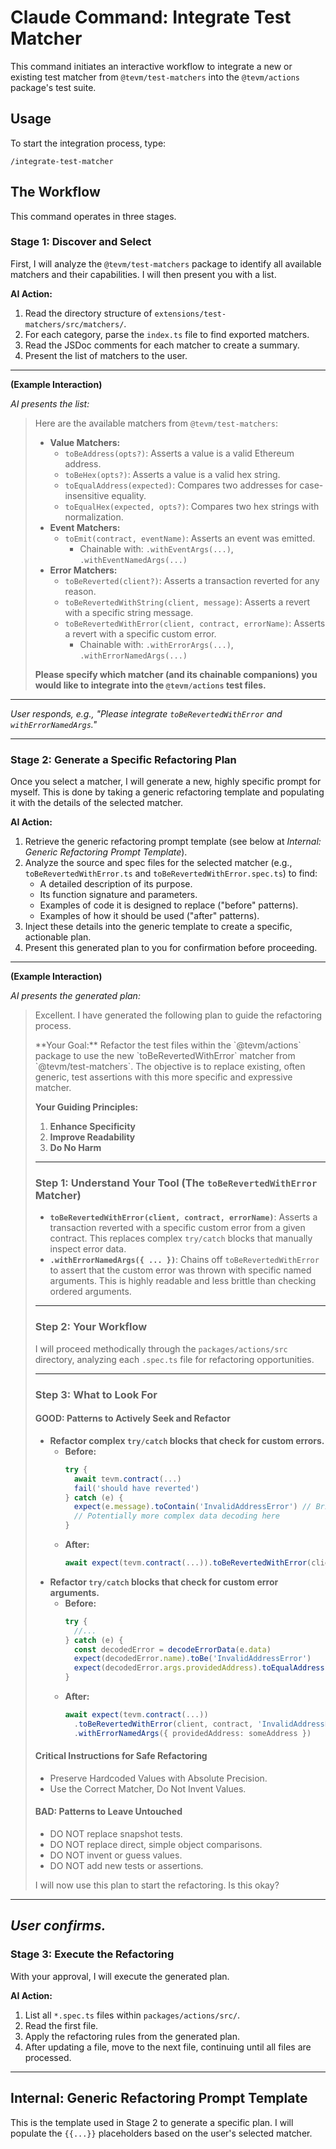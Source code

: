 # Claude Command: Integrate Test Matcher

This command initiates an interactive workflow to integrate a new or existing test matcher from `@tevm/test-matchers` into the `@tevm/actions` package's test suite.

## Usage

To start the integration process, type:
```
/integrate-test-matcher
```

## The Workflow

This command operates in three stages.

### Stage 1: Discover and Select

First, I will analyze the `@tevm/test-matchers` package to identify all available matchers and their capabilities. I will then present you with a list.

**AI Action:**
1.  Read the directory structure of `extensions/test-matchers/src/matchers/`.
2.  For each category, parse the `index.ts` file to find exported matchers.
3.  Read the JSDoc comments for each matcher to create a summary.
4.  Present the list of matchers to the user.

---
**(Example Interaction)**

*AI presents the list:*

> Here are the available matchers from `@tevm/test-matchers`:
>
> *   **Value Matchers:**
>     *   `toBeAddress(opts?)`: Asserts a value is a valid Ethereum address.
>     *   `toBeHex(opts?)`: Asserts a value is a valid hex string.
>     *   `toEqualAddress(expected)`: Compares two addresses for case-insensitive equality.
>     *   `toEqualHex(expected, opts?)`: Compares two hex strings with normalization.
> *   **Event Matchers:**
>     *   `toEmit(contract, eventName)`: Asserts an event was emitted.
>         *   Chainable with: `.withEventArgs(...)`, `.withEventNamedArgs(...)`
> *   **Error Matchers:**
>     *   `toBeReverted(client?)`: Asserts a transaction reverted for any reason.
>     *   `toBeRevertedWithString(client, message)`: Asserts a revert with a specific string message.
>     *   `toBeRevertedWithError(client, contract, errorName)`: Asserts a revert with a specific custom error.
>         *   Chainable with: `.withErrorArgs(...)`, `.withErrorNamedArgs(...)`
>
> **Please specify which matcher (and its chainable companions) you would like to integrate into the `@tevm/actions` test files.**

---
*User responds, e.g., "Please integrate `toBeRevertedWithError` and `withErrorNamedArgs`."*

---

### Stage 2: Generate a Specific Refactoring Plan

Once you select a matcher, I will generate a new, highly specific prompt for myself. This is done by taking a generic refactoring template and populating it with the details of the selected matcher.

**AI Action:**
1.  Retrieve the generic refactoring prompt template (see below at *Internal: Generic Refactoring Prompt Template*).
2.  Analyze the source and spec files for the selected matcher (e.g., `toBeRevertedWithError.ts` and `toBeRevertedWithError.spec.ts`) to find:
    *   A detailed description of its purpose.
    *   Its function signature and parameters.
    *   Examples of code it is designed to replace ("before" patterns).
    *   Examples of how it should be used ("after" patterns).
3.  Inject these details into the generic template to create a specific, actionable plan.
4.  Present this generated plan to you for confirmation before proceeding.

---
**(Example Interaction)**

*AI presents the generated plan:*

> Excellent. I have generated the following plan to guide the refactoring process.
>
> <plan>
> **Your Goal:** Refactor the test files within the `@tevm/actions` package to use the new `toBeRevertedWithError` matcher from `@tevm/test-matchers`. The objective is to replace existing, often generic, test assertions with this more specific and expressive matcher.
>
> **Your Guiding Principles:**
> 1.  **Enhance Specificity**
> 2.  **Improve Readability**
> 3.  **Do No Harm**
>
> ---
>
> ### **Step 1: Understand Your Tool (The `toBeRevertedWithError` Matcher)**
>
> *   **`toBeRevertedWithError(client, contract, errorName)`**: Asserts a transaction reverted with a specific custom error from a given contract. This replaces complex `try/catch` blocks that manually inspect error data.
> *   **`.withErrorNamedArgs({ ... })`**: Chains off `toBeRevertedWithError` to assert that the custom error was thrown with specific named arguments. This is highly readable and less brittle than checking ordered arguments.
>
> ---
>
> ### **Step 2: Your Workflow**
>
> I will proceed methodically through the `packages/actions/src` directory, analyzing each `.spec.ts` file for refactoring opportunities.
>
> ---
>
> ### **Step 3: What to Look For**
>
> #### **GOOD: Patterns to Actively Seek and Refactor**
>
> *   **Refactor complex `try/catch` blocks that check for custom errors.**
>     *   **Before:**
>         ```typescript
>         try {
>           await tevm.contract(...)
>           fail('should have reverted')
>         } catch (e) {
>           expect(e.message).toContain('InvalidAddressError') // Brittle string check
>           // Potentially more complex data decoding here
>         }
>         ```
>     *   **After:**
>         ```typescript
>         await expect(tevm.contract(...)).toBeRevertedWithError(client, contract, 'InvalidAddressError')
>         ```
> *   **Refactor `try/catch` blocks that check for custom error arguments.**
>     *   **Before:**
>         ```typescript
>         try {
>           //...
>         } catch (e) {
>           const decodedError = decodeErrorData(e.data)
>           expect(decodedError.name).toBe('InvalidAddressError')
>           expect(decodedError.args.providedAddress).toEqualAddress(someAddress)
>         }
>         ```
>     *   **After:**
>         ```typescript
>         await expect(tevm.contract(...))
>           .toBeRevertedWithError(client, contract, 'InvalidAddressError')
>           .withErrorNamedArgs({ providedAddress: someAddress })
>         ```
>
> #### **Critical Instructions for Safe Refactoring**
>
> *   Preserve Hardcoded Values with Absolute Precision.
> *   Use the Correct Matcher, Do Not Invent Values.
>
> #### **BAD: Patterns to Leave Untouched**
>
> *   DO NOT replace snapshot tests.
> *   DO NOT replace direct, simple object comparisons.
> *   DO NOT invent or guess values.
> *   DO NOT add new tests or assertions.
> </plan>
>
> I will now use this plan to start the refactoring. Is this okay?

---
*User confirms.*
---

### Stage 3: Execute the Refactoring

With your approval, I will execute the generated plan.

**AI Action:**
1.  List all `*.spec.ts` files within `packages/actions/src/`.
2.  Read the first file.
3.  Apply the refactoring rules from the generated plan.
4.  After updating a file, move to the next file, continuing until all files are processed.

---

## Internal: Generic Refactoring Prompt Template

This is the template used in Stage 2 to generate a specific plan. I will populate the `{{...}}` placeholders based on the user's selected matcher.

<template>
**Your Goal:** Refactor the test files within the `tevm/actions` package to use the `{{matcherName}}` matcher from `@tevm/test-matchers`. The objective is to replace existing, often generic, test assertions with this more specific and expressive matcher.

**Your Guiding Principles:**

1.  **Enhance Specificity:** Replace generic checks with specific matchers.
2.  **Improve Readability:** Use the new matcher to create more fluent, human-readable tests.
3.  **Do No Harm:** Do not add or remove tests or change the fundamental assertion being made.

---

### **Step 1: Understand Your Tool (The `{{matcherName}}` Matcher)**

*   **`{{matcherSignature}}`**: {{matcherDescription}}
{{#if isChainable}}
*   **`{{chainableMatcherSignature}}`**: {{chainableMatcherDescription}}
{{/if}}

---

### **Step 2: Your Workflow**

I will proceed methodically through the `packages/actions/src` directory, analyzing each `.spec.ts` file for refactoring opportunities.

---

### **Step 3: What to Look For**

#### **GOOD: Patterns to Actively Seek and Refactor**

*   **{{patternDescription}}**
    *   **Before:**
        ```typescript
        {{beforeExample}}
        ```
    *   **After:**
        ```typescript
        {{afterExample}}
        ```

#### **Critical Instructions for Safe Refactoring**

*   **Preserve Hardcoded Values with Absolute Precision:** When you encounter long, hardcoded hex strings, addresses, or other values in the tests, you **must copy and paste them exactly as they are.**
*   **Use the Correct Matcher, Do Not Invent Values:** You should **never** invent a value to use with a generic assertion.

#### **BAD: Patterns to Leave Untouched**

*   **DO NOT replace snapshot tests.** (`toMatchSnapshot`, `toMatchInlineSnapshot`)
*   **DO NOT replace direct, simple object comparisons.**
*   **DO NOT invent or guess values.**
*   **DO NOT add new tests or `expect` assertions.**
*   **DO NOT replace simple primitive checks** where a specialized matcher adds no clear value (e.g., `expect(x).toBe(42n)`).
</template>